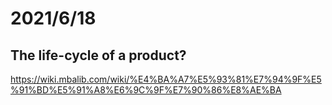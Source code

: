# 2021/6/18
## The life-cycle of a product?
https://wiki.mbalib.com/wiki/%E4%BA%A7%E5%93%81%E7%94%9F%E5%91%BD%E5%91%A8%E6%9C%9F%E7%90%86%E8%AE%BA